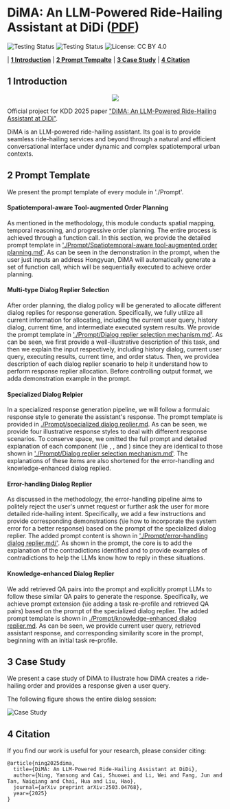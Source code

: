 # DiMA: An LLM-Powered Ride-Hailing Assistant at DiDi ([PDF](https://arxiv.org/pdf/2503.04768))

<p align="center">

![Testing Status](https://img.shields.io/badge/docs-in_progress-green)
![Testing Status](https://img.shields.io/badge/pypi_package-in_progress-green)
![License: CC BY 4.0](https://img.shields.io/badge/license-CC%20BY%204.0-blue)

</p>

<p align="center">

| **[1 Introduction](#introduction)** 
| **[2 Prompt Tempalte](#requirements)**
| **[3 Case Study](#usage)**
| **[4 Citation](#citation)**

</p>

## 1 Introduction
<div style="display: flex; justify-content: center;">
  <img src="https://github.com/usail-hkust/DiMA/Figure1.png">
</div>

Official project for KDD 2025 paper ["DiMA: An LLM-Powered Ride-Hailing Assistant at DiDi"](https://arxiv.org/pdf/2503.04768).

DiMA is an LLM-powered ride-hailing assistant. Its goal is to provide seamless ride-hailing services and beyond through a natural and efficient conversational interface under dynamic and complex spatiotemporal urban contexts.

## 2 Prompt Template

We present the prompt template of every module in './Prompt'.

#### Spatiotemporal-aware Tool-augmented Order Planning

As mentioned in the methodology, this module conducts spatial mapping, temporal reasoning, and progressive order planning. The entire process is achieved through a function call. In this section, we provide the detailed prompt template in ['./Prompt/Spatiotemporal-aware tool-augmented order planning.md'](https://github.com/usail-hkust/DiMA/blob/main/Prompt/Spatiotemporal-aware%20tool-augmented%20order%20planning.md). As can be seen in the demonstration in the prompt, when the user just inputs an address Hongyuan, DiMA will automatically generate a set of function call, which will be sequentially executed to achieve order planning.

#### Multi-type Dialog Replier Selection

After order planning, the dialog policy will be generated to allocate different dialog replies for response generation. Specifically, we fully utilize all current information for allocating, including the current user query, history dialog, current time, and intermediate executed system results. We provide the prompt template in ['./Prompt/Dialog replier selection mechanism.md'](https://github.com/usail-hkust/DiMA/blob/main/Prompt/Dialog%20replier%20selection%20mechanism.md). As can be seen, we first provide a well-illustrative description of this task, and then we explain the input respectively, including history dialog, current user query, executing results, current time, and order status. Then, we providea  description of each dialog replier scenario to help it understand how to perform response replier allocation. Before controlling output format, we adda  demonstration example in the prompt.

#### Specialized Dialog Relpier

In a specialized response generation pipeline, we will follow a formulaic response style to generate the assistant's response.  The prompt template is provided in [./Prompt/specialized dialog replier.md](https://github.com/usail-hkust/DiMA/blob/main/Prompt/specialized%20dialog%20replier.md).  As can be seen, we provide four illustrative response styles to deal with different response scenarios. To conserve space, we omitted the full prompt and detailed explanation of each component (\ie <historical conversation>, <current user query>, and <current time>) since they are identical to those shown in ['./Prompt/Dialog replier selection mechanism.md'](https://github.com/usail-hkust/DiMA/blob/main/Prompt/Dialog%20replier%20selection%20mechanism.md). The explanations of these items are also shortened for the error-handling and knowledge-enhanced dialog replied.

#### Error-handling Dialog Replier

As discussed in the methodology, the error-handling pipeline aims to politely reject the user's unmet request or further ask the user for more detailed ride-hailing intent. Specifically, we add a few instructions and provide corresponding demonstrations (\ie how to incorporate the system error for a better response) based on the prompt of the specialized dialog replier. The added prompt content is shown in ['./Prompt/error-handling dialog replier.md/'](https://github.com/usail-hkust/DiMA/blob/main/Prompt/error-handling%20dialog%20replier.md). As shown in the prompt, the core is to add the explanation of the contradictions identified and to provide examples of contradictions to help the LLMs know how to reply in these situations.

#### Knowledge-enhanced Dialog Replier

We add retrieved QA pairs into the prompt and explicitly prompt LLMs to follow these similar QA pairs to generate the response. Specifically, we achieve prompt extension (\ie adding a task re-profile and retrieved QA pairs) based on the prompt of the specialized dialog replier. The added prompt template is shown in [./Prompt/knowledge-enhanced dialog replier.md](https://github.com/usail-hkust/DiMA/blob/main/Prompt/knowledge-enhanced%20dialog%20replier.md).  As can be seen, we provide current user query, retrieved assistant response, and corresponding similarity score in the prompt, beginning with an initial task re-profile.

## 3 Case Study

We present a case study of DiMA to illustrate how DiMA creates a ride-hailing order and provides a response given a user query.

The following figure shows the entire dialog session:

![Case Study](https://github.com/usail-hkust/DiMA/blob/main/Case_Study.png)

## 4 Citation

If you find our work is useful for your research, please consider citing:

```
@article{ning2025dima,
  title={DiMA: An LLM-Powered Ride-Hailing Assistant at DiDi},
  author={Ning, Yansong and Cai, Shuowei and Li, Wei and Fang, Jun and Tan, Naiqiang and Chai, Hua and Liu, Hao},
  journal={arXiv preprint arXiv:2503.04768},
  year={2025}
}
```

